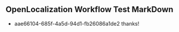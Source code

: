 ## OpenLocalization Workflow Test MarkDown
* aae66104-685f-4a5d-94d1-fb26086a1de2 
thanks!<!--HONumber=Mar16_HO2-->
